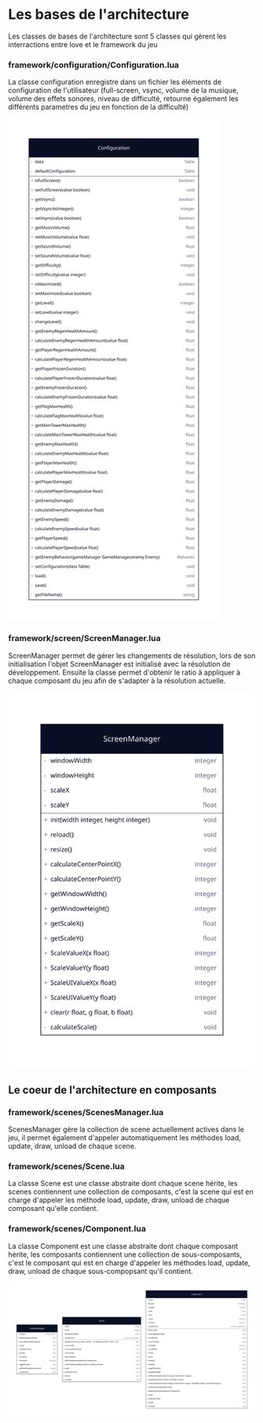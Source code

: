 # Les bases de l'architecture

Les classes de bases de l'architecture sont 5 classes qui gèrent les interractions entre love et le framework du jeu

### framework/configuration/Configuration.lua

La classe configuration enregistre dans un fichier les éléments de configuration de l'utilisateur (full-screen, vsync,
volume de la musique, volume des effets sonores, niveau de difficulté, retourne également les différents parametres du
jeu en fonction de la difficulté)

<img src="./configuration.svg">

### framework/screen/ScreenManager.lua

ScreenManager permet de gérer les changements de résolution, lors de son initialisation l'objet ScreenManager est
initialisé avec la résolution de développement.
Ensuite la classe permet d'obtenir le ratio à appliquer à chaque composant du jeu afin de s'adapter à la résolution
actuelle.

<img src="./screenmanager.svg">

## Le coeur de l'architecture en composants

### framework/scenes/ScenesManager.lua

ScenesManager gère la collection de scene actuellement actives dans le jeu, il permet également d'appeler
automatiquement les méthodes load, update, draw, unload de chaque scene.

### framework/scenes/Scene.lua

La classe Scene est une classe abstraite dont chaque scene hérite, les scenes contiennent une collection de composants,
c'est la scene qui est en charge d'appeler les méthode load, update, draw, unload de chaque composant qu'elle contient.

### framework/scenes/Component.lua

La classe Component est une classe abstraite dont chaque composant hérite, les composants contiennent une collection de
sous-composants, c'est le composant qui est en charge d'appeler les méthodes load, update, draw, unload de chaque
sous-compopsant qu'il contient.

![ScenesManager Scene Component](./scenesmanager-scenes-component.svg)